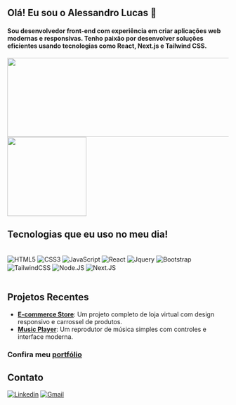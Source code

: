 ## Olá! Eu sou o Alessandro Lucas 👋

#### Sou desenvolvedor front-end com experiência em criar aplicações web modernas e responsivas. Tenho paixão por desenvolver soluções eficientes usando tecnologias como React, Next.js e Tailwind CSS.<br/>

<div style="display: inline_block">
  
<img height="180em" width="560em" src="https://github-readme-stats.vercel.app/api/?username=lulckss&hide=stars,prs,issues,contribs&show_icons=true&title_color=fff&icon_color=79ff97&text_color=9f9f9f&bg_color=151515" />

<img height="180em" src="https://github-readme-stats.vercel.app/api/top-langs/?username=lulckss&layout=compact&langs_count=16&theme=dark&title_color=fff" />

</div>

## Tecnologias que eu uso no meu dia!

<div style="display: inline_block"><br/>
<img align="center" alt="HTML5" src="https://img.shields.io/badge/HTML5-red?style=for-the-badge&logo=html5&logoColor=white" />
<img align="center" alt="CSS3" src="https://img.shields.io/badge/CSS3-1572B6?style=for-the-badge&logo=css3&logoColor=white" />
<img align="center" alt="JavaScript" src="https://img.shields.io/badge/JavaScript-F7DF1E?style=for-the-badge&logo=javascript&logoColor=black" />
<img align="center" alt="React" src="https://img.shields.io/badge/React-171a2e?style=for-the-badge&logo=react&logoColor=61DAFB" />
<img align="center" alt="Jquery" src="https://img.shields.io/badge/jQuery-0769AD?style=for-the-badge&logo=jquery&logoColor=white" />
<img align="center" alt="Bootstrap" src="https://img.shields.io/badge/Bootstrap-563D7C?style=for-the-badge&logo=bootstrap&logoColor=white" />
<img align="center" alt="TailwindCSS" src="https://img.shields.io/badge/Tailwind_CSS-38B2AC?style=for-the-badge&logo=tailwind-css&logoColor=white" />
<img align="center" alt="Node.JS" src="https://img.shields.io/badge/Node.js-43853D?style=for-the-badge&logo=node.js&logoColor=white" />
<img align="center" alt="Next.JS" src="https://img.shields.io/badge/Next-black?style=for-the-badge&logo=next.js&logoColor=white" />
</div><br/>

## Projetos Recentes
- **[E-commerce Store](https://github.com/seuprojeto/ecommerce)**: Um projeto completo de loja virtual com design responsivo e carrossel de produtos.
- **[Music Player](https://github.com/seuprojeto/music-player)**: Um reprodutor de música simples com controles e interface moderna.

### Confira meu [portfólio](https://seu-portfolio.com)

## Contato
<div style="display: inline_block">
  
[![Linkedin](https://img.shields.io/badge/LinkedIn-0077B5?style=for-the-badge&logo=linkedin&logoColor=white)](https://www.linkedin.com/in/alessandro-lucas-)
[![Gmail](https://img.shields.io/badge/Gmail-D14836?style=for-the-badge&logo=gmail&logoColor=white)](mailto:alessandrolucas22@gmail.com)

</div>
